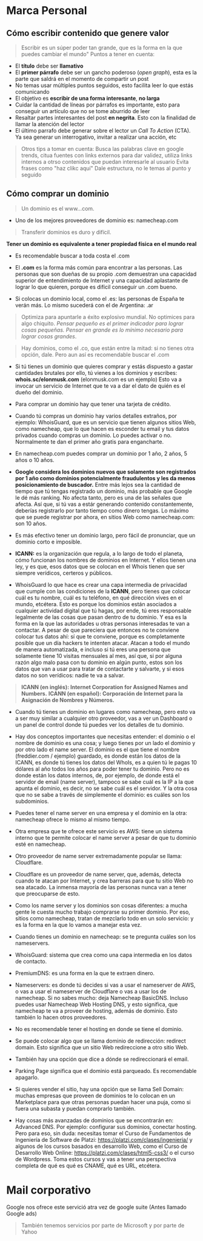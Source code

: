 # Marca Personal

## Cómo escribir contenido que genere valor 
> Escribir es un súper poder tan grande, que es la forma en la que puedes cambiar el mundo"
Puntos a tener en cuenta: 
- El **título** debe ser **llamativo**
- El **primer párrafo** debe ser un gancho poderoso (_open graph_), esta es la parte que saldrá en el momento de compartir un post
- No temas usar múltiples puntos seguidos, esto facilita leer lo que estás comunicando 
- El objetivo es **escribir de una forma interesante**, **no larga**
- Cuidar la cantidad de líneas por párrafos es importante, esto para conseguir un artículo que no se tome aburrido de leer
- Resaltar partes interesantes del post **en negrita**. Esto con la finalidad de llamar la atención del lector
- El último parrafo debe generar sobre el lector un _Call To Action_ (CTA). Ya sea generar un interrogativo, invitar a realizar una 
acción, etc

> Otros tips a tomar en cuenta: Busca las palabras clave en google trends, citua fuentes con links externos para dar validez, utiliza links
> internos a otrso contenidos que puedan interesarle al usuario 
> Evita frases como "haz clikc aquí"
> Dale estructura, no le temas al punto y seguido


## Cómo comprar un dominio

> Un dominio es el www…com.

- Uno de los mejores proveedores de dominio es: namecheap.com
> Transferir dominios es duro y difícil.

**Tener un dominio es equivalente a tener propiedad física en el mundo real**

- Es recomendable buscar a toda costa el .com

- El **.com** es la forma más común para encontrar a las personas. Las personas que son dueñas de su propio .com demuestran una capacidad superior de entendimiento de Internet y una capacidad aplastante de lograr lo que quieren, porque es difícil conseguir un .com bueno.

- Si colocas un dominio local, como el .es: las personas de España te verán más. Lo mismo sucederá con el de Argentina: .ar

> Optimiza para apuntarle a éxito explosivo mundial. No optimices para algo chiquito. _Pensar pequeño es el primer indicador para lograr cosas pequeñas. 
> Pensar en grande es lo mínimo necesario para lograr cosas grandes_.

> Hay dominios, como el .co, que están entre la mitad: si no tienes otra opción, dale. Pero aun así es recomendable buscar el .com

- Si tú tienes un dominio que quieres comprar y estás dispuesto a gastar cantidades brutales por ello, tú vienes a los dominios y escribes: **whois.sc/elonmusk.com** (elonmusk.com es un ejemplo) Esto va a invocar un servicio de Internet que te va a dar el dato de quién es el dueño del dominio.

- Para comprar un dominio hay que tener una tarjeta de crédito.

- Cuando tú compras un dominio hay varios detalles extraños, por ejemplo: WhoisGuard, que es un servicio que tienen algunos sitios Web, como namecheap, que lo que hacen es esconder tu email y tus datos privados cuando compras un dominio. Lo puedes activar o no. Normalmente te dan el primer año gratis para engancharte.

- En namecheap.com puedes comprar un dominio por 1 año, 2 años, 5 años o 10 años.

- **Google considera los dominios nuevos que solamente son registrados por 1 año como dominios potencialmente fraudulentos y les da menos posicionamiento de buscador.** Entre más lejos sea la cantidad de tiempo que tú tengas registrado un dominio, más probable que Google le dé más ranking. No afecta tanto, pero es una de las señales que afecta. Así que, si tú vas a estár generando contenido constantemente, deberías registrarlo por tanto tiempo como dinero tengas. Lo máximo que se puede registrar por ahora, en sitios Web como namecheap.com: son 10 años.

- Es más efectivo tener un dominio largo, pero fácil de pronunciar, que un dominio corto e imposible.

- **ICANN:** es la organización que regula, a lo largo de todo el planeta, cómo funcionan los nombres de dominios en Internet. Y ellos tienen una ley, y es que, esos datos que se colocan en el Whois tienen que ser siempre verídicos, certeros y públicos.

- WhoisGuard lo que hace es crear una capa intermedia de privacidad que cumple con las condiciones de la **ICANN**, pero tienes que colocar cuál es tu nombre, cuál es tu teléfono, en qué dirección vives en el mundo, etcétera. Esto es porque los dominios están asociados a cualquier actividad digital que tú hagas, por ende, tú eres responsable legalmente de las cosas que pasan dentro de tu dominio. Y esa es la forma en la que las autoridades u otras personas interesadas te van a contactar. A pesar de que pareciera que entonces no te conviene colocar tus datos ahí: sí que te conviene, porque es completamente posible que un día hackers te intenten atacar. Atacan a todo el mundo de manera automatizada, e incluso si tú eres una persona que solamente tiene 10 visitas mensuales al mes, así que, si por alguna razón algo malo pasa con tu dominio en algún punto, estos son los datos que van a usar para tratar de contactarte y salvarte, y si esos datos no son verídicos: nadie te va a salvar.

> **ICANN (en inglés): Internet Corporation for Assigned Names and Numbers.**
> **ICANN (en español): Corporación de Internet para la Asignación de Nombres y Números.**

- Cuando tú tienes un dominio en lugares como namecheap, pero esto va a ser muy similar a cualquier otro proveedor, vas a ver un Dashboard o un panel de control donde tú puedes ver los detalles de tu dominio.

- Hay dos conceptos importantes que necesitas entender: el dominio o el nombre de dominio es una cosa; y luego tienes por un lado el dominio y por otro lado el name server. El dominio es el que tiene el nombre (freddier.com / ejemplo) guardado, es donde están los datos de la ICANN, es donde tú tienes los datos del WhoIs, es a quien tú le pagas 10 dólares al año todos los años para poder tener tu dominio. Pero no es donde están los datos internos, de, por ejemplo, de donde está el servidor de email (name server), tampoco se sabe cuál es la IP a la que apunta el dominio, es decir, no se sabe cuál es el servidor. Y la otra cosa que no se sabe a través de simplemente el dominio: es cuáles son los subdominios.

- Puedes tener el name server en una empresa y el dominio en la otra: namecheap ofrece lo mismo al mismo tiempo.

- Otra empresa que te ofrece este servicio es AWS: tiene un sistema interno que te permite colocar el name server a pesar de que tu dominio esté en namecheap.

- Otro proveedor de name server extremadamente popular se llama: Cloudflare.

- Cloudflare es un proveedor de name server, que, además, detecta cuando te atacan por Internet, y crea barreras para que tu sitio Web no sea atacado. La inmensa mayoría de las personas nunca van a tener que preocuparse de esto.

- Como los name server y los dominios son cosas diferentes: a mucha gente le cuesta mucho trabajo comprarse su primer dominio. Por eso, sitios como namecheap, tratan de mezclarlo todo en un solo servicio: y es la forma en la que lo vamos a manejar esta vez.

- Cuando tienes un dominio en namecheap: se te pregunta cuáles son los nameservers.

- WhoisGuard: sistema que crea como una capa intermedia en los datos de contacto.

- PremiumDNS: es una forma en la que te extraen dinero.

- Nameservers: es donde tú decides si vas a usar el nameserver de AWS, o vas a usar el nameserver de Cloudflare o vas a usar los de namecheap. Si no sabes mucho: deja Namecheap BasicDNS. Incluso puedes usar Namecheap Web Hosting DNS, y esto significa, que namecheap te va a proveer de hosting, además de dominio. Esto también lo hacen otros proveedores.

- No es recomendable tener el hosting en donde se tiene el dominio.

- Se puede colocar algo que se llama dominio de redirección: redirect domain. Esto significa que un sitio Web redireccione a otro sitio Web.

- También hay una opción que dice a dónde se redireccionará el email.

- Parking Page significa que el dominio está parqueado. Es recomendable apagarlo.

- Si quieres vender el sitio, hay una opción que se llama Sell Domain: muchas empresas que proveen de dominios te lo colocan en un Marketplace para que otras personas puedan hacer una puja, como si fuera una subasta y puedan comprarlo también.

- Hay cosas más avanzadas de dominios que se encontrarán en: Advanced DNS. Por ejemplo: configurar sus dominios, conectar hosting. Pero para eso, sin duda: necesitas tomar el Curso de Fundamentos de Ingeniería de Software de Platzi: https://platzi.com/clases/ingenieria/ y algunos de los cursos basados en desarrollo Web, como el Curso de Desarrollo Web Online: https://platzi.com/clases/html5-css3/ o el curso de Wordpress. Toma estos cursos y vas a tener una perspectiva completa de qué es qué es CNAME, qué es URL, etcétera.

# Mail corporativo

Google nos ofrece este servició atra vez de google suite (Antes llamado Google ads)
> También tenemos servicios por parte de Microsoft y por parte de Yahoo

